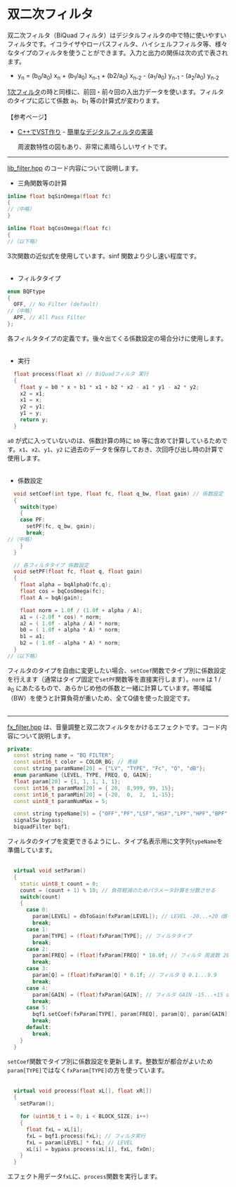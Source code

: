 # 双二次フィルタ

双二次フィルタ（BiQuad フィルタ）はデジタルフィルタの中で特に使いやすいフィルタです。イコライザやローパスフィルタ、ハイシェルフフィルタ等、様々なタイプのフィルタを使うことができます。入力と出力の関係は次の式で表されます。

- y<sub>n</sub> = (b<sub>0</sub>/a<sub>0</sub>) x<sub>n</sub> + (b<sub>1</sub>/a<sub>0</sub>) x<sub>n-1</sub> + (b2/a<sub>0</sub>) x<sub>n-2</sub> - (a<sub>1</sub>/a<sub>0</sub>) y<sub>n-1</sub> - (a<sub>2</sub>/a<sub>0</sub>) y<sub>n-2</sub>

[1次フィルタ](220_1次ローパス・ハイパスフィルタ.md)の時と同様に、前回・前々回の入出力データを使います。フィルタのタイプに応じて係数 a<sub>1</sub>、b<sub>1</sub> 等の計算式が変わります。

【参考ページ】
- [C++でVST作り](https://vstcpp.wpblog.jp/) - [簡単なデジタルフィルタの実装](https://vstcpp.wpblog.jp/?page_id=523)
	
	周波数特性の図もあり、非常に素晴らしいサイトです。
---

[lib_filter.hpp](https://github.com/kanengomibako/Sodium/blob/main/Src/example/lib_filter.hpp) のコード内容について説明します。

- 三角関数等の計算

```c++
inline float bqSinOmega(float fc)
{
//（中略）
}

inline float bqCosOmega(float fc)
{
//（以下略）
```
3次関数の近似式を使用しています。sinf 関数より少し速い程度です。<br>
<br>

- フィルタタイプ
```c++
enum BQFtype
{
  OFF, // No Filter (default)
//（中略）
  APF, // All Pass Filter
};
```
各フィルタタイプの定義です。後々出てくる係数設定の場合分けに使用します。<br>
<br>

- 実行
```c++
  float process(float x) // BiQuadフィルタ 実行
  {
    float y = b0 * x + b1 * x1 + b2 * x2 - a1 * y1 - a2 * y2;
    x2 = x1;
    x1 = x;
    y2 = y1;
    y1 = y;
    return y;
  }
```
`a0` が式に入っていないのは、係数計算の時に `b0` 等に含めて計算しているためです。`x1`、`x2`、`y1`、`y2` に過去のデータを保存しておき、次回呼び出し時の計算で使用します。<br>
<br>

- 係数設定
```c++
  void setCoef(int type, float fc, float q_bw, float gain) // 係数設定
  {
    switch(type)
    {
    case PF:
      setPF(fc, q_bw, gain);
      break;
//（中略）
    }
  }

  // 各フィルタタイプ 係数設定
  void setPF(float fc, float q, float gain)
  {
    float alpha = bqAlphaQ(fc,q);
    float cos = bqCosOmega(fc);
    float A = bqA(gain);

    float norm = 1.0f / (1.0f + alpha / A);
    a1 = (-2.0f * cos) * norm;
    a2 = ( 1.0f - alpha / A) * norm;
    b0 = ( 1.0f + alpha * A) * norm;
    b1 = a1;
    b2 = ( 1.0f - alpha * A) * norm;
  }
//（以下略）
```
フィルタのタイプを自由に変更したい場合、`setCoef`関数でタイプ別に係数設定を行えます（通常はタイプ固定で`setPF`関数等を直接実行します）。`norm` は 1 /  a<sub>0</sub> にあたるもので、あらかじめ他の係数と一緒に計算しています。帯域幅（BW）を使うと計算負荷が重いため、全てQ値を使った設定です。<br>
<br>

---

[fx_filter.hpp](https://github.com/kanengomibako/Sodium/blob/main/Src/example/fx_filter.hpp) は、音量調整と双二次フィルタをかけるエフェクトです。コード内容について説明します。

```c++
private:
  const string name = "BQ FILTER";
  const uint16_t color = COLOR_BG; // 青緑
  const string paramName[20] = {"LV", "TYPE", "Fc", "Q", "dB"};
  enum paramName {LEVEL, TYPE, FREQ, Q, GAIN};
  float param[20] = {1, 1, 1, 1, 1};
  const int16_t paramMax[20] = { 20,  8,999, 99, 15};
  const int16_t paramMin[20] = {-20,  0,  2,  1,-15};
  const uint8_t paramNumMax = 5;

  const string typeName[9] = {"OFF","PF","LSF","HSF","LPF","HPF","BPF","NF","APF"};
  signalSw bypass;
  biquadFilter bqf1;
```
フィルタのタイプを変更できるようにし、タイプ名表示用に文字列`typeName`を準備しています。<br>
<br>

```c++
  virtual void setParam()
  {
    static uint8_t count = 0;
    count = (count + 1) % 10; // 負荷軽減のためパラメータ計算を分散させる
    switch(count)
    {
      case 0:
        param[LEVEL] = dbToGain(fxParam[LEVEL]); // LEVEL -20...+20 dB
        break;
      case 1:
        param[TYPE] = (float)fxParam[TYPE]; // フィルタタイプ
        break;
      case 2:
        param[FREQ] = (float)fxParam[FREQ] * 10.0f; // フィルタ 周波数 20...9990 Hz
        break;
      case 3:
        param[Q] = (float)fxParam[Q] * 0.1f; // フィルタ Q 0.1...9.9
        break;
      case 4:
        param[GAIN] = (float)fxParam[GAIN]; // フィルタ GAIN -15...+15 dB
        break;
      case 5:
        bqf1.setCoef(fxParam[TYPE], param[FREQ], param[Q], param[GAIN]); // フィルタ 係数設定
        break;
      default:
        break;
    }
  }
```
`setCoef`関数でタイプ別に係数設定を更新します。整数型が都合がよいため`param[TYPE]`ではなく`fxParam[TYPE]`の方を使っています。<br>
<br>

```c++
  virtual void process(float xL[], float xR[])
  {
    setParam();

    for (uint16_t i = 0; i < BLOCK_SIZE; i++)
    {
      float fxL = xL[i];
      fxL = bqf1.process(fxL); // フィルタ実行
      fxL = param[LEVEL] * fxL; // LEVEL
      xL[i] = bypass.process(xL[i], fxL, fxOn);
    }
  }
```
エフェクト用データ`fxL`に、`process`関数を実行します。
